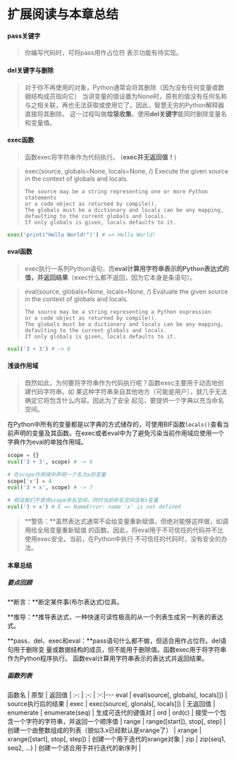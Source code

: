 # 扩展阅读与本章总结 #

#### pass关键字 ####

> 你编写代码时，可将pass用作占位符 表示功能有待实现。



#### del关键字与删除 ####

> 对于你不再使用的对象，Python通常会将其删除（因为没有任何变量或数据结构成员指向它） 当讲变量的值设置为None时，原有的值没有任何名称与之相关联，再也无法获取或使用它了。因此，智慧无穷的Python解释器直接将其删除。 这一过程叫做**垃圾收集**，使用**del关键字**能同时删除变量名和变量值。



#### exec函数 ####

> 函数exec将字符串作为代码执行。 (**exec并无返回值！**)

> exec(source, globals=None, locals=None, /)
>     Execute the given source in the context of globals and locals.
>
>     The source may be a string representing one or more Python statements
>     or a code object as returned by compile().
>     The globals must be a dictionary and locals can be any mapping,
>     defaulting to the current globals and locals.
>     If only globals is given, locals defaults to it.

```python
exec('print("Hello World!")') # => Hello World!
```



#### eval函数 ####

>  exec执行一系列Python语句，而**eval计算用字符串表示的Python表达式的值，并返回结果**（exec什么都不返回，因为它本身是条语句）。 

> eval(source, globals=None, locals=None, /)
>     Evaluate the given source in the context of globals and locals.
>
>     The source may be a string representing a Python expression
>     or a code object as returned by compile().
>     The globals must be a dictionary and locals can be any mapping,
>     defaulting to the current globals and locals.
>     If only globals is given, locals defaults to it.

```python
eval('3 + 3') # -> 6
```



#### 浅谈作用域 ####

> 既然如此，为何要将字符串作为代码执行呢？函数exec主要用于动态地创建代码字符串。如 果这种字符串来自其他地方（可能是用户），就几乎无法确定它将包含什么内容。因此为了安全 起见，要提供一个字典以充当命名空间。 

在Python中所有的变量都是以字典的方式储存的，可使用BIF函数`locals()`查看当前声明的变量及其函数。在exec或者eval中为了避免污染当前作用域应使用一个字典作为eval的单独作用域。

```python
scope = {}
eval('3 + 3', scope) # -> 6

# 在scope作用域中声明一个名为x的变量
scope['x'] = 4
eval('3 + x', scope) # -> 7

# 假设我们不使用scope命名空间，同时当前命名空间没有x变量
eval('3 + x') # E => NameError: name 'x' is not defined
```



> **警告：**虽然表达式通常不会给变量重新赋值，但绝对能够这样做，如调用给全局变量重新赋值 的函数。因此，将eval用于不可信任的代码并不比使用exec安全。当前，在Python中执行 不可信任的代码时，没有安全的办法。 



#### 本章总结 ####

##### 要点回顾 #####

**断言：**断定某件事(布尔表达式)位真。

**推导：**推导表达式，一种快速可读性极高的从一个列表生成另一列表的表达式。

**pass、del、exec和eval：**pass语句什么都不做，但适合用作占位符。del语句用于删除变 量或数据结构的成员，但不能用于删除值。函数exec用于将字符串作为Python程序执行。 函数eval计算用字符串表示的表达式并返回结果。 

##### 函数列表 #####

函数名  | 原型 | 返回值 |
:-: | :-: | :-:|--- 
eval | eval(source[, globals[, locals]]) | source执行后的结果 |
exec | exec(source[, glonals[, locals]]) | 无返回值 |
enumerate | enumerate(seq) | 生成可迭代的键值对 |
ord | ord(c) | 接受一个包含一个字符的字符串，并返回一个顺序值 |
range | range([start]), stop[, step] | 创建一个由整数组成的列表（貌似3.x已经默认是xrange了） |
xrange | xrange([start], stop[, step]) | 创建一个用于迭代的xrange对象 |
zip | zip(seq1, seq2, ...) | 创建一个适合用于并行迭代的新序列 |